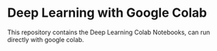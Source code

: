 # Deep Learning with Google Colab

This repository contains the Deep Learning Colab Notebooks, can run directly with google colab. 
